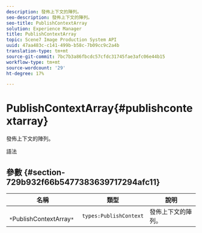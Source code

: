 ```yaml
---
description: 發佈上下文的陣列。
seo-description: 發佈上下文的陣列。
seo-title: PublishContextArray
solution: Experience Manager
title: PublishContextArray
topic: Scene7 Image Production System API
uuid: 47aa483c-c141-499b-b58c-7b09cc9c2a4b
translation-type: tm+mt
source-git-commit: 7bc7b3a86fbcdc57cfdc31745fae3afc06e44b15
workflow-type: tm+mt
source-wordcount: '29'
ht-degree: 17%

---
```



# PublishContextArray{#publishcontextarray}

發佈上下文的陣列。

語法

## 參數 {#section-729b932f66b5477383639717294afc11}

| 名稱 | 類型 | 說明 |
|---|---|---|
| ` *`PublishContextArray`*` | `types:PublishContext` | 發佈上下文的陣列。 |


